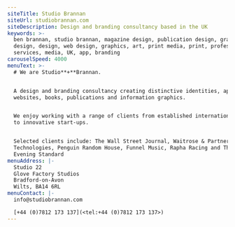 ```yaml
---
siteTitle: Studio Brannan
siteUrl: studiobrannan.com
siteDescription: Design and branding consultancy based in the UK
keywords: >-
  ben brannan, studio brannan, magazine design, publication design, graphic
  design, design, web design, graphics, art, print media, print, professional,
  services, media, UK, app, branding
carouselSpeed: 4000
menuText: >-
  # We are Studio**+**Brannan.


  A design and branding consultancy creating distinctive identities, apps,
  websites, books, publications and information graphics. 


  We enjoy working with a range of clients from established international brands
  to innovative start-ups. 


  Selected clients include: The Wall Street Journal, Waitrose & Partners, Rowden
  Technologies, Penguin Random House, Funnel Music, Rapha Racing and The London
  Evening Standard
menuAddress: |-
  Studio 22
  Glove Factory Studios
  Bradford-on-Avon
  Wilts, BA14 6RL
menuContact: |-
  info@studiobrannan.com

  [+44 (0)7812 173 137](<tel:+44 (0)7812 173 137>)
---
```


